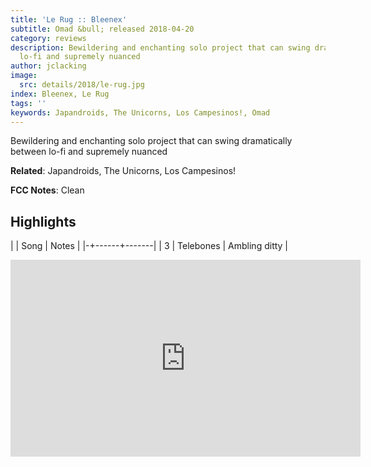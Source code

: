 ```yaml
---
title: 'Le Rug :: Bleenex'
subtitle: Omad &bull; released 2018-04-20
category: reviews
description: Bewildering and enchanting solo project that can swing dramatically between
  lo-fi and supremely nuanced
author: jclacking
image:
  src: details/2018/le-rug.jpg
index: Bleenex, Le Rug
tags: ''
keywords: Japandroids, The Unicorns, Los Campesinos!, Omad
---
```

Bewildering and enchanting solo project that can swing dramatically between lo-fi and supremely nuanced<!--more-->

**Related**: Japandroids, The Unicorns, Los Campesinos!

**FCC Notes**: Clean

## Highlights

| | Song | Notes |
|-+------+-------|
| 3 | Telebones | Ambling ditty |

<div class="tlo-detail-video"><iframe width="560" height="315" src="https://www.youtube.com/embed/Fc_-u1WwDeo" frameborder="0" allow="autoplay; encrypted-media" allowfullscreen></iframe></div>

